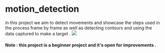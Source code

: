 # motion_detection
in this project we aim to detect movements and showcase the steps used in the process frame by frame as well as detecting contours and using the data captured to make a target .
![](Images/motiondetection)
#### Note : this project is a beginner project and it's open for improvements .
